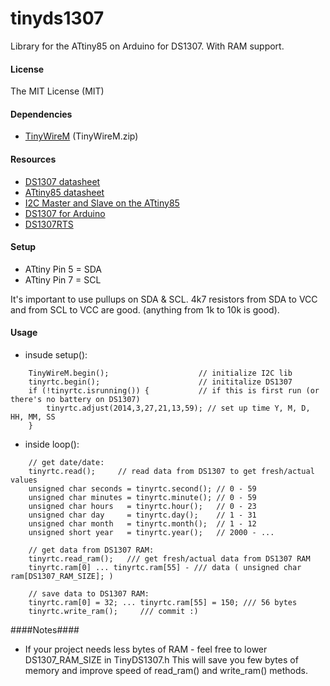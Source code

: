 tinyds1307
==========

Library for the ATtiny85 on Arduino for DS1307. With RAM support.

#### License ####
The MIT License (MIT)

#### Dependencies ####
*   [TinyWireM](http://playground.arduino.cc/Code/USIi2c ) (TinyWireM.zip) 

#### Resources ####
*   [DS1307 datasheet](http://datasheets.maximintegrated.com/en/ds/DS1307.pdf)
*   [ATtiny85 datasheet](http://www.atmel.com/images/atmel-2586-avr-8-bit-microcontroller-attiny25-attiny45-attiny85_datasheet.pdf)
*   [I2C Master and Slave on the ATtiny85](http://playground.arduino.cc/Code/USIi2c)
*   [DS1307 for Arduino](https://code.google.com/p/ds1307new/)
*   [DS1307RTS](http://www.pjrc.com/teensy/td_libs_DS1307RTC.html)

#### Setup ####
*   ATtiny Pin 5 = SDA 
*   ATtiny Pin 7 = SCL

It's important to use pullups on SDA & SCL. 4k7 resistors from SDA to VCC and from SCL to VCC are good. (anything from 1k to 10k is good).

#### Usage ####
*   insude setup():
```
    TinyWireM.begin();                    // initialize I2C lib
    tinyrtc.begin();                      // inititalize DS1307
    if (!tinyrtc.isrunning()) {           // if this is first run (or there's no battery on DS1307)
        tinyrtc.adjust(2014,3,27,21,13,59); // set up time Y, M, D, HH, MM, SS
    }
```
*   inside loop():
```
    // get date/date:
    tinyrtc.read();     // read data from DS1307 to get fresh/actual values
    unsigned char seconds = tinyrtc.second(); // 0 - 59
    unsigned char minutes = tinyrtc.minute(); // 0 - 59
    unsigned char hours   = tinyrtc.hour();   // 0 - 23
    unsigned char day     = tinyrtc.day();    // 1 - 31
    unsigned char month   = tinyrtc.month();  // 1 - 12
    unsigned short year   = tinyrtc.year();   // 2000 - ...

    // get data from DS1307 RAM:
    tinyrtc.read_ram();   /// get fresh/actual data from DS1307 RAM
    tinyrtc.ram[0] ... tinyrtc.ram[55] - /// data ( unsigned char ram[DS1307_RAM_SIZE]; )

    // save data to DS1307 RAM:
    tinyrtc.ram[0] = 32; ... tinyrtc.ram[55] = 150; /// 56 bytes
    tinyrtc.write_ram();     /// commit :) 
```

####Notes####
*   If your project needs less bytes of RAM - feel free to lower DS1307_RAM_SIZE in TinyDS1307.h This will save you few bytes of memory and improve speed of read_ram() and write_ram() methods.

